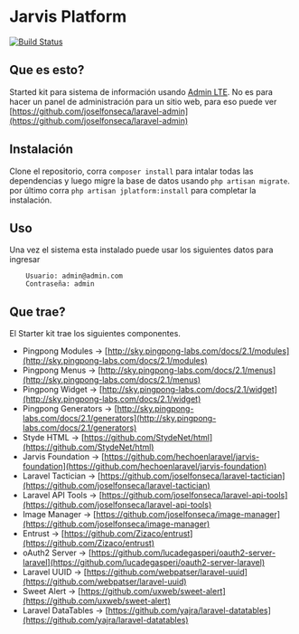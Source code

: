 # Jarvis Platform

[![Build Status](https://travis-ci.org/hechoenlaravel/jarvis-platform.svg)](https://travis-ci.org/hechoenlaravel/jarvis-platform)

## Que es esto?
Started kit para sistema de información usando [Admin LTE](https://almsaeedstudio.com/preview). No es para hacer un panel de administración para un sitio web, para eso puede ver [https://github.com/joselfonseca/laravel-admin](https://github.com/joselfonseca/laravel-admin)

## Instalación

Clone el repositorio, corra `composer install` para intalar todas las dependencias y luego migre la base de datos usando `php artisan migrate`. por último corra `php artisan jplatform:install` para completar la instalación.

## Uso

Una vez el sistema esta instalado puede usar los siguientes datos para ingresar 

```
    Usuario: admin@admin.com
    Contraseña: admin
```

## Que trae?

El Starter kit trae los siguientes componentes.

 - Pingpong Modules -> [http://sky.pingpong-labs.com/docs/2.1/modules](http://sky.pingpong-labs.com/docs/2.1/modules)
 - Pingpong Menus -> [http://sky.pingpong-labs.com/docs/2.1/menus](http://sky.pingpong-labs.com/docs/2.1/menus)
 - Pingpong Widget -> [http://sky.pingpong-labs.com/docs/2.1/widget](http://sky.pingpong-labs.com/docs/2.1/widget)
 - Pingpong Generators -> [http://sky.pingpong-labs.com/docs/2.1/generators](http://sky.pingpong-labs.com/docs/2.1/generators)
 - Styde HTML -> [https://github.com/StydeNet/html](https://github.com/StydeNet/html)
 - Jarvis Foundation -> [https://github.com/hechoenlaravel/jarvis-foundation](https://github.com/hechoenlaravel/jarvis-foundation)
 - Laravel Tactician -> [https://github.com/joselfonseca/laravel-tactician](https://github.com/joselfonseca/laravel-tactician)
 - Laravel API Tools -> [https://github.com/joselfonseca/laravel-api-tools](https://github.com/joselfonseca/laravel-api-tools)
 - Image Manager -> [https://github.com/joselfonseca/image-manager](https://github.com/joselfonseca/image-manager)
 - Entrust -> [https://github.com/Zizaco/entrust](https://github.com/Zizaco/entrust)
 - oAuth2 Server -> [https://github.com/lucadegasperi/oauth2-server-laravel](https://github.com/lucadegasperi/oauth2-server-laravel)
 - Laravel UUID -> [https://github.com/webpatser/laravel-uuid](https://github.com/webpatser/laravel-uuid)
 - Sweet Alert -> [https://github.com/uxweb/sweet-alert](https://github.com/uxweb/sweet-alert)
 - Laravel DataTables -> [https://github.com/yajra/laravel-datatables](https://github.com/yajra/laravel-datatables)

